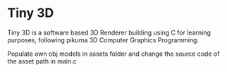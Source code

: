 # Tiny 3D

Tiny 3D is a software based 3D Renderer building using C for learning purposes, following pikuma 3D Computer Graphics Programming.

Populate own obj models in assets folder and change the source code of the asset path in main.c
